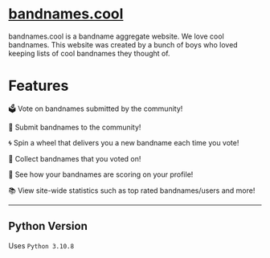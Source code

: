 # [bandnames.cool](https://www.bandnames.cool)

bandnames.cool is a bandname aggregate website. We love cool bandnames. This website was created by a bunch of boys who loved keeping lists of cool bandnames they thought of.

# Features

🗳 Vote on bandnames submitted by the community! 

🥁 Submit bandnames to the community! 

🌀 Spin a wheel that delivers you a new bandname each time you vote!

🎸 Collect bandnames that you voted on!

💯 See how your bandnames are scoring on your profile!

📚 View site-wide statistics such as top rated bandnames/users and more!

---

## Python Version
Uses `Python 3.10.8`



